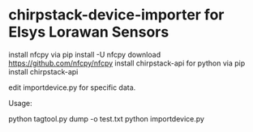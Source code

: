 # chirpstack-device-importer for Elsys Lorawan Sensors

install nfcpy via  pip install -U nfcpy
download https://github.com/nfcpy/nfcpy 
install chirpstack-api for python via pip install chirpstack-api

edit importdevice.py for specific data.

Usage:

python tagtool.py dump -o test.txt
python importdevice.py
